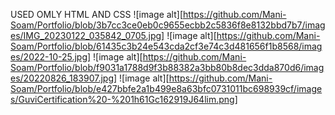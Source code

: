 USED OMLY HTML AND CSS
![image alt][https://github.com/Mani-Soam/Portfolio/blob/3b7cc3ce0eb0c9655ecbb2c5836f8e8132bbd7b7/images/IMG_20230122_035842_0705.jpg]
![image alt][https://github.com/Mani-Soam/Portfolio/blob/61435c3b24e543cda2cf3e74c3d481656f1b8568/images/2022-10-25.jpg]
![image alt][https://github.com/Mani-Soam/Portfolio/blob/f9031a1788d9f3b88382a3bb80b8dec3dda870d6/images/20220826_183907.jpg]
![image alt][https://github.com/Mani-Soam/Portfolio/blob/e427bbfe2a1b499e8a63bfc0731011bc698939cf/images/GuviCertification%20-%201h61Gc162919J64lim.png]
